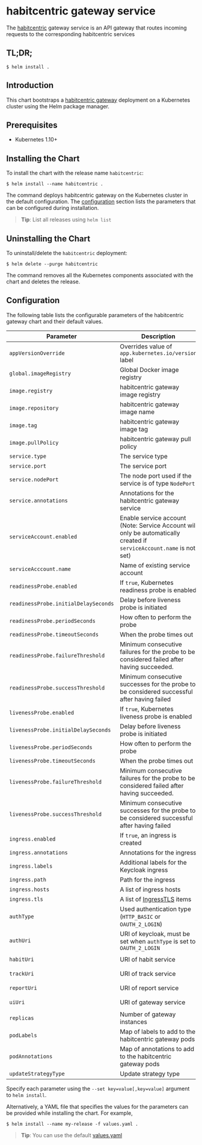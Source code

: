 # habitcentric gateway service

The [habitcentric](https://confluence.codecentric.de/display/HAB/habitcentric) gateway service 
is an API gateway that routes incoming requests to the corresponding habitcentric services

## TL;DR;

```console
$ helm install .
```

## Introduction

This chart bootstraps a [habitcentric gateway](https://gitlab.com/habitcentric/habitcentric/-/tree/main/services/gateway) deployment
on a Kubernetes cluster using the Helm package manager.

## Prerequisites

- Kubernetes 1.10+

## Installing the Chart

To install the chart with the release name `habitcentric`:

```console
$ helm install --name habitcentric .
```

The command deploys habitcentric gateway on the Kubernetes cluster in the default configuration.
The [configuration](#configuration) section lists the parameters that can be configured during 
installation.

> **Tip**: List all releases using `helm list`

## Uninstalling the Chart

To uninstall/delete the `habitcentric` deployment:

```console
$ helm delete --purge habitcentric
```

The command removes all the Kubernetes components associated with the chart and deletes the release.

## Configuration

The following table lists the configurable parameters of the habitcentric gateway chart and their 
default values.

| Parameter                            | Description                                                                                                                               | Default                             |
|--------------------------------------|-------------------------------------------------------------------------------------------------------------------------------------------|-------------------------------------|
| `appVersionOverride`                 | Overrides value of `app.kubernetes.io/version` label                                                                                      | `nil`                               |
| `global.imageRegistry`               | Global Docker image registry                                                                                                              | `nil`                               |
| `image.registry`                     | habitcentric gateway image registry                                                                                                       | `docker.io`                         |
| `image.repository`                   | habitcentric gateway image name                                                                                                           | `habitcentric/gateway`              |
| `image.tag`                          | habitcentric gateway image tag                                                                                                            | `latest`                            |
| `image.pullPolicy`                   | habitcentric gateway pull policy                                                                                                          | `Always`                            |
| `service.type`                       | The service type                                                                                                                          | `NodePort`                          |
| `service.port`                       | The service port                                                                                                                          | `9000`                              |
| `service.nodePort`                   | The node port used if the service is of type `NodePort`                                                                                   | `nil`                               |
| `service.annotations`                | Annotations for the habitcentric gateway service                                                                                          | `{}`                                |
| `serviceAccount.enabled`             | Enable service account (Note: Service Account will only be automatically created if `serviceAccount.name` is not set)                     | `false`                             |
| `serviceAcccount.name`               | Name of existing service account                                                                                                          | `nil`                               |
| `readinessProbe.enabled`             | If `true`, Kubernetes readiness probe is enabled                                                                                          | `true`                              |
| `readinessProbe.initialDelaySeconds` | Delay before liveness probe is initiated                                                                                                  | 20                                  |
| `readinessProbe.periodSeconds`       | How often to perform the probe                                                                                                            | 120                                 |
| `readinessProbe.timeoutSeconds`      | When the probe times out                                                                                                                  | 5                                   |
| `readinessProbe.failureThreshold`    | Minimum consecutive failures for the probe to be considered failed after having succeeded.                                                | 6                                   |
| `readinessProbe.successThreshold`    | Minimum consecutive successes for the probe to be considered successful after having failed                                               | 1                                   |
| `livenessProbe.enabled`              | If `true`, Kubernetes liveness probe is enabled                                                                                           | `true`                              |
| `livenessProbe.initialDelaySeconds`  | Delay before liveness probe is initiated                                                                                                  | 40                                  |
| `livenessProbe.periodSeconds`        | How often to perform the probe                                                                                                            | 120                                 |
| `livenessProbe.timeoutSeconds`       | When the probe times out                                                                                                                  | 5                                   |
| `livenessProbe.failureThreshold`     | Minimum consecutive failures for the probe to be considered failed after having succeeded.                                                | 6                                   |
| `livenessProbe.successThreshold`     | Minimum consecutive successes for the probe to be considered successful after having failed                                               | 1                                   |
| `ingress.enabled`                    | If `true`, an ingress is created                                                                                                          | `false`                             |
| `ingress.annotations`                | Annotations for the ingress                                                                                                               | `{}`                                |
| `ingress.labels`                     | Additional labels for the Keycloak ingress                                                                                                | `{}`                                |
| `ingress.path`                       | Path for the ingress                                                                                                                      | `/`                                 |
| `ingress.hosts`                      | A list of ingress hosts                                                                                                                   | `[habitcentric.demo]`               |
| `ingress.tls`                        | A list of [IngressTLS](https://v1-9.docs.kubernetes.io/docs/reference/generated/kubernetes-api/v1.9/#ingresstls-v1beta1-extensions) items | `[]`                                |
| `authType`                           | Used authentication type (`HTTP_BASIC` or `OAUTH_2_LOGIN`)                                                                                | `HTTP_BASIC`                        |
| `authUri`                            | URI of keycloak, must be set when `authType` is set to `OAUTH_2_LOGIN`                                                                    | `http://habitcentric-keycloak:8080` |
| `habitUri`                           | URI of habit service                                                                                                                      | `http://habitcentric-habit:9001`    |
| `trackUri`                           | URI of track service                                                                                                                      | `http://habitcentric-track:9002`    |
| `reportUri`                          | URI of report service                                                                                                                     | `http://habitcentric-report:9003`   |
| `uiUri`                              | URI of gateway service                                                                                                                    | `http://habitcentric-ui:9004`       |
| `replicas`                           | Number of gateway instances                                                                                                               | 1                                   |
| `podLabels`                          | Map of labels to add to the habitcentric gateway pods                                                                                     | `{}`                                |
| `podAnnotations`                     | Map of annotations to add to the habitcentric gateway pods                                                                                | `{}`                                |
| `updateStrategyType`                 | Update strategy type                                                                                                                      | `RollingUpdate`                     |

Specify each parameter using the `--set key=value[,key=value]` argument to `helm install`.

Alternatively, a YAML file that specifies the values for the parameters can be provided while 
installing the chart. For example,

```console
$ helm install --name my-release -f values.yaml .
```

> **Tip**: You can use the default [values.yaml](values.yaml)
